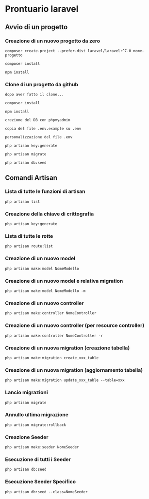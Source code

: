 # Prontuario laravel

## Avvio di un progetto

### Creazione di un nuovo progetto da zero
`composer create-project --prefer-dist laravel/laravel:^7.0 nome-progetto`

`composer install`

`npm install`

### Clone di un progetto da github
`dopo aver fatto il clone...`

`composer install`

`npm install`

`crezione del DB con phpmyadmin`

`copia del file .env.example su .env`

`personalizzazione del file .env`

`php artisan key:generate`

`php artisan migrate`

`php artisan db:seed`

## Comandi Artisan

### Lista di tutte le funzioni di artisan
`php artisan list`

### Creazione della chiave di crittografia
`php artisan key:generate`

### Lista di tutte le rotte
`php artisan route:list`

### Creazione di un nuovo model
`php artisan make:model NomeModello`

### Creazione di un nuovo model e relativa migration
`php artisan make:model NomeModello -m`

### Creazione di un nuovo controller
`php artisan make:controller NomeController`

### Creazione di un nuovo controller (per resource controller)
`php artisan make:controller NomeController -r`

### Creazione di un nuova migration (creazione tabella)
`php artisan make:migration create_xxx_table`

### Creazione di un nuova migration (aggiornamento tabella)
`php artisan make:migration update_xxx_table --table=xxx`

### Lancio migrazioni
`php artisan migrate`

### Annullo ultima migrazione
`php artisan migrate:rollback`

### Creazione Seeder
`php artisan make:seeder NomeSeeder`

### Esecuzione di tutti i Seeder
`php artisan db:seed`

### Esecuzione Seeder Specifico
`php artisan db:seed --class=NomeSeeder` 


